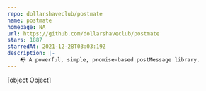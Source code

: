 ```yaml
---
repo: dollarshaveclub/postmate
name: postmate
homepage: NA
url: https://github.com/dollarshaveclub/postmate
stars: 1887
starredAt: 2021-12-28T03:03:19Z
description: |-
    📭 A powerful, simple, promise-based postMessage library.
---
```


[object Object]
